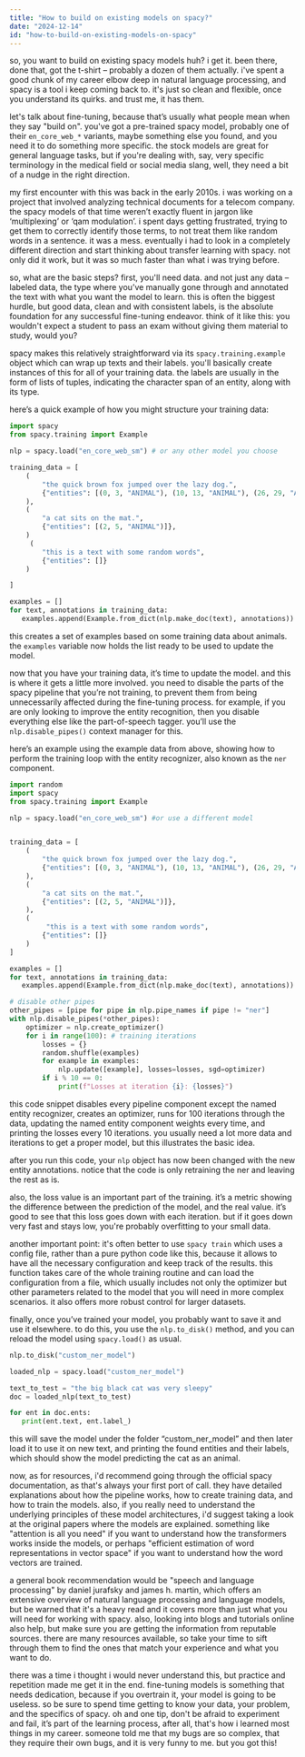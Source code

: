 ```yaml
---
title: "How to build on existing models on spacy?"
date: "2024-12-14"
id: "how-to-build-on-existing-models-on-spacy"
---
```


so, you want to build on existing spacy models huh? i get it. been there, done that, got the t-shirt – probably a dozen of them actually. i've spent a good chunk of my career elbow deep in natural language processing, and spacy is a tool i keep coming back to. it's just so clean and flexible, once you understand its quirks. and trust me, it has them.

let's talk about fine-tuning, because that’s usually what people mean when they say "build on". you've got a pre-trained spacy model, probably one of their `en_core_web_*` variants, maybe something else you found, and you need it to do something more specific. the stock models are great for general language tasks, but if you're dealing with, say, very specific terminology in the medical field or social media slang, well, they need a bit of a nudge in the right direction.

my first encounter with this was back in the early 2010s. i was working on a project that involved analyzing technical documents for a telecom company. the spacy models of that time weren’t exactly fluent in jargon like ‘multiplexing’ or ‘qam modulation’. i spent days getting frustrated, trying to get them to correctly identify those terms, to not treat them like random words in a sentence. it was a mess. eventually i had to look in a completely different direction and start thinking about transfer learning with spacy. not only did it work, but it was so much faster than what i was trying before.

so, what are the basic steps? first, you'll need data. and not just any data – labeled data, the type where you’ve manually gone through and annotated the text with what you want the model to learn. this is often the biggest hurdle, but good data, clean and with consistent labels, is the absolute foundation for any successful fine-tuning endeavor. think of it like this: you wouldn't expect a student to pass an exam without giving them material to study, would you?

spacy makes this relatively straightforward via its `spacy.training.example` object which can wrap up texts and their labels. you'll basically create instances of this for all of your training data. the labels are usually in the form of lists of tuples, indicating the character span of an entity, along with its type.

here’s a quick example of how you might structure your training data:

```python
import spacy
from spacy.training import Example

nlp = spacy.load("en_core_web_sm") # or any other model you choose

training_data = [
    (
        "the quick brown fox jumped over the lazy dog.",
        {"entities": [(0, 3, "ANIMAL"), (10, 13, "ANIMAL"), (26, 29, "ANIMAL")]},
    ),
    (
        "a cat sits on the mat.",
        {"entities": [(2, 5, "ANIMAL")]},
    )
     (
        "this is a text with some random words",
        {"entities": []}
    )

]

examples = []
for text, annotations in training_data:
   examples.append(Example.from_dict(nlp.make_doc(text), annotations))


```

this creates a set of examples based on some training data about animals. the `examples` variable now holds the list ready to be used to update the model.

now that you have your training data, it’s time to update the model. and this is where it gets a little more involved. you need to disable the parts of the spacy pipeline that you’re not training, to prevent them from being unnecessarily affected during the fine-tuning process. for example, if you are only looking to improve the entity recognition, then you disable everything else like the part-of-speech tagger. you’ll use the `nlp.disable_pipes()` context manager for this.

here’s an example using the example data from above, showing how to perform the training loop with the entity recognizer, also known as the `ner` component.

```python
import random
import spacy
from spacy.training import Example

nlp = spacy.load("en_core_web_sm") #or use a different model


training_data = [
    (
        "the quick brown fox jumped over the lazy dog.",
        {"entities": [(0, 3, "ANIMAL"), (10, 13, "ANIMAL"), (26, 29, "ANIMAL")]},
    ),
    (
        "a cat sits on the mat.",
        {"entities": [(2, 5, "ANIMAL")]},
    ),
    (
         "this is a text with some random words",
        {"entities": []}
    )
]

examples = []
for text, annotations in training_data:
   examples.append(Example.from_dict(nlp.make_doc(text), annotations))

# disable other pipes
other_pipes = [pipe for pipe in nlp.pipe_names if pipe != "ner"]
with nlp.disable_pipes(*other_pipes):
    optimizer = nlp.create_optimizer()
    for i in range(100): # training iterations
        losses = {}
        random.shuffle(examples)
        for example in examples:
            nlp.update([example], losses=losses, sgd=optimizer)
        if i % 10 == 0:
            print(f"Losses at iteration {i}: {losses}")
```

this code snippet disables every pipeline component except the named entity recognizer, creates an optimizer, runs for 100 iterations through the data, updating the named entity component weights every time, and printing the losses every 10 iterations. you usually need a lot more data and iterations to get a proper model, but this illustrates the basic idea.

after you run this code, your `nlp` object has now been changed with the new entity annotations. notice that the code is only retraining the ner and leaving the rest as is.

also, the loss value is an important part of the training. it’s a metric showing the difference between the prediction of the model, and the real value. it’s good to see that this loss goes down with each iteration. but if it goes down very fast and stays low, you're probably overfitting to your small data.

another important point: it's often better to use `spacy train` which uses a config file, rather than a pure python code like this, because it allows to have all the necessary configuration and keep track of the results. this function takes care of the whole training routine and can load the configuration from a file, which usually includes not only the optimizer but other parameters related to the model that you will need in more complex scenarios. it also offers more robust control for larger datasets.

finally, once you’ve trained your model, you probably want to save it and use it elsewhere. to do this, you use the `nlp.to_disk()` method, and you can reload the model using `spacy.load()` as usual.

```python
nlp.to_disk("custom_ner_model")

loaded_nlp = spacy.load("custom_ner_model")

text_to_test = "the big black cat was very sleepy"
doc = loaded_nlp(text_to_test)

for ent in doc.ents:
   print(ent.text, ent.label_)

```
this will save the model under the folder “custom_ner_model” and then later load it to use it on new text, and printing the found entities and their labels, which should show the model predicting the cat as an animal.

now, as for resources, i'd recommend going through the official spacy documentation, as that's always your first port of call. they have detailed explanations about how the pipeline works, how to create training data, and how to train the models. also, if you really need to understand the underlying principles of these model architectures, i'd suggest taking a look at the original papers where the models are explained. something like "attention is all you need" if you want to understand how the transformers works inside the models, or perhaps "efficient estimation of word representations in vector space" if you want to understand how the word vectors are trained.

a general book recommendation would be "speech and language processing" by daniel jurafsky and james h. martin, which offers an extensive overview of natural language processing and language models, but be warned that it's a heavy read and it covers more than just what you will need for working with spacy. also, looking into blogs and tutorials online also help, but make sure you are getting the information from reputable sources. there are many resources available, so take your time to sift through them to find the ones that match your experience and what you want to do.

there was a time i thought i would never understand this, but practice and repetition made me get it in the end. fine-tuning models is something that needs dedication, because if you overtrain it, your model is going to be useless. so be sure to spend time getting to know your data, your problem, and the specifics of spacy. oh and one tip, don't be afraid to experiment and fail, it’s part of the learning process, after all, that's how i learned most things in my career. someone told me that my bugs are so complex, that they require their own bugs, and it is very funny to me. but you got this!
